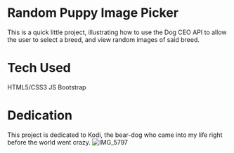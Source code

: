 # Random Puppy Image Picker

This is a quick little project, illustrating how to use the Dog CEO API to allow the user to select a breed, and view random images of said breed.

# Tech Used

HTML5/CSS3
JS
Bootstrap

# Dedication

This project is dedicated to Kodi, the bear-dog who came into my life right before the world went crazy. 
![IMG_5797](https://user-images.githubusercontent.com/52713263/95281801-01fbf100-0826-11eb-9a50-e31911a01706.jpg)
